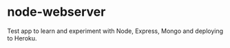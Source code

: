 # node-webserver

Test app to learn and experiment with Node, Express, Mongo and deploying to Heroku.
